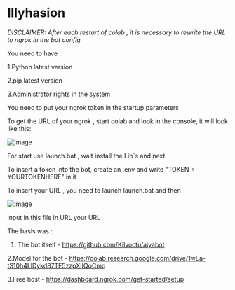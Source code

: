 # Illyhasion

*DISCLAIMER:
After each restart of colab , it is necessary to rewrite the URL to ngrok in the bot config*

You need to have :

1.Python latest version

2.pip latest version

3.Administrator rights in the system

You need to put your ngrok token in the startup parameters

To get the URL of your ngrok , start colab and look in the console, it will look like this:

![image](https://user-images.githubusercontent.com/39564937/226194283-eb24008d-18e0-489a-bf01-b7d7f2eb380c.png)



For start use launch.bat , wait install the Lib`s and next

To insert a token into the bot, create an .env and write "TOKEN = YOURTOKENHERE" in it

To insert your URL , you need to launch launch.bat and then 

![image](https://user-images.githubusercontent.com/39564937/226168882-39256670-d8cb-46d0-b3df-8cb4ac246739.png)

input in this file in URL your URL



The basis was : 

1. The bot itself - https://github.com/Kilvoctu/aiyabot

2.Model for the bot - https://colab.research.google.com/drive/1wEa-tS10h4LlDykd87TF5zzpXIIQoCmq

3.Free host - https://dashboard.ngrok.com/get-started/setup

